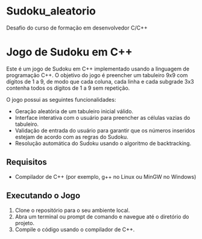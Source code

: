 # Sudoku_aleatorio
Desafio do curso de formação em desenvolvedor C/C++


# Jogo de Sudoku em C++

Este é um jogo de Sudoku em C++ implementado usando a linguagem de programação C++. O objetivo do jogo é preencher um tabuleiro 9x9 com dígitos de 1 a 9, de modo que cada coluna, cada linha e cada subgrade 3x3 contenha todos os dígitos de 1 a 9 sem repetição.

O jogo possui as seguintes funcionalidades:

- Geração aleatória de um tabuleiro inicial válido.
- Interface interativa com o usuário para preencher as células vazias do tabuleiro.
- Validação de entrada do usuário para garantir que os números inseridos estejam de acordo com as regras do Sudoku.
- Resolução automática do Sudoku usando o algoritmo de backtracking.

## Requisitos

- Compilador de C++ (por exemplo, g++ no Linux ou MinGW no Windows)

## Executando o Jogo

1. Clone o repositório para o seu ambiente local.
2. Abra um terminal ou prompt de comando e navegue até o diretório do projeto.
3. Compile o código usando o compilador de C++.


